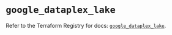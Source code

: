 # `google_dataplex_lake`

Refer to the Terraform Registry for docs: [`google_dataplex_lake`](https://registry.terraform.io/providers/hashicorp/google/6.20.0/docs/resources/dataplex_lake).
